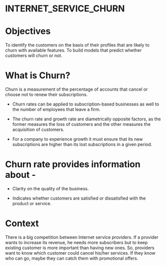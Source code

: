 # INTERNET_SERVICE_CHURN


# Objectives


To identify the customers on the basis of their profiles that are likely to churn with available features.
To build models that predict whether customers will churn or not.


# What is Churn?

Churn is a measurement of the percentage of accounts that cancel or choose not to renew their subscriptions.

- Churn rates can be applied to subscription-based businesses as well to the number of employees that leave a firm.
  
- The churn rate and growth rate are diametrically opposite factors, as the former measures the loss of customers and the other measures the acquisition of customers.

- For a company to experience growth it must ensure that its new subscriptions are higher than its lost subscriptions in a given period.
# Churn rate provides information about -

- Clarity on the quality of the business.

- Indicates whether customers are satisfied or dissatisfied with the product or service.

# Context
There is a big competition between Internet service providers. If a provider wants to increase its revenue, he needs more subscribers but to keep existing customer is more important than having new ones. So, providers want to know which customer could cancel his/her services. If they know who can go, maybe they can catch them with promotional offers.
